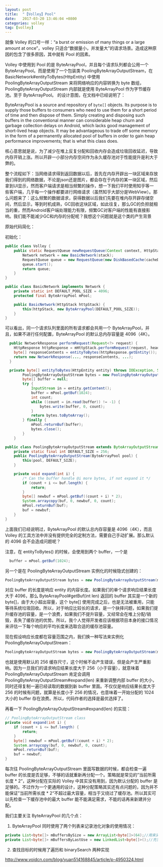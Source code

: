 ```yaml
---
layout: post
title:  "【Volley】Pool"
date:   2017-03-20 13:46:04 +0800
categories: volley
tag: [volley]
---
```


就像 Volley 的口号一样：“a burst or emission of many things or a large amount at once”，volley 只适合“数据量小，并发量大”的请求场景。造成这种原因的包含了很多原因，其中就有 Pool 的因素。

Volley 中使用到 Pool 的是 ByteArrayPool，并且每个请求队列都会公用一个 ByteArrayPool。而是使用了一个包装类 PoolingByteArrayOutputStream，在 BasicNetwork#entityToBytes(HttpEntity) 中使用 PoolingByteArrayOutputStream 来将网络响应的内容转换为 byte 数组，
PoolingByteArrayOutputStream 内部就是使用 ByteArrayPool 作为字节缓存池。至于 ByteArrayPool。 的设计意图，在文档中已经说明了：

  ByteArrayPool is a source and repository of <code>byte[]</code> objects. Its purpose is to
  supply those buffers to consumers who need to use them for a short period of time and then
  dispose of them. Simply creating and disposing such buffers in the conventional manner can
  considerable heap churn and garbage collection delays on Android, which lacks good management of
  short-lived heap objects. It may be advantageous to trade off some memory in the form of a
  permanently allocated pool of buffers in order to gain heap performance improvements; that is
  what this class does.

核心意思就是说，为了减少在堆上反复分配和回收内存会造成垃圾回收延迟，导致内存开销上涨。所以开辟一小部分内存空间作为永久缓存池对于性能提升是利大于弊的。

整个流程如下：当网络请求得到返回数据以后，首先在内存开辟出一块区域来存放我们得到的网络数据，不论是json还是图片，都会存在于内存的某一块区域，然后拿到UI显示，然而客户端请求是相当频繁的操作，想一下我们平时使用知乎等一些客户端，几乎每一个操作都要进行网络请求（虽然知乎大部分是WebView）。那么问题来了：这么频繁的数据请求，获得数据以后我们先要在堆内存开辟存储空间，然后显示，等到时机成熟，GC回收这块区域，如此往复，那么GC的负担就相当的重，然而Android客户端处理能力有限，频繁GC对客户端的性能有直接影响。我们能不能减少GC和内存的分配呢？我想这个问题就是这个类的产生背景

原始代码简化：

初始化：

```java
public class Volley {
    public static RequestQueue newRequestQueue(Context context, HttpStack stack) {
        Network network = new BasicNetwork(stack);
        RequestQueue queue = new RequestQueue(new DiskBasedCache(cacheDir), network);
        queue.start();
        return queue;
    }
}

public class BasicNetwork implements Network {
    private static int DEFAULT_POOL_SIZE = 4096;
    protected final ByteArrayPool mPool;

    public BasicNetwork(HttpStack httpStack) {
        this(httpStack, new ByteArrayPool(DEFAULT_POOL_SIZE));
    }
}

```

可以看出，同一个请求队列里面的所有请求都会共用一个 ByteArrayPool，并且，如果不进行任何配置，ByteArrayPool 的默认总内存容量是 4096（4K）。

```java
  public NetworkResponse performRequest(Request<?> request) {
    HttpResponse httpResponse = mHttpStack.performRequest(request, headers);
    byte[] responseContents = entityToBytes(httpResponse.getEntity());
    return new NetworkResponse(..., responseContents, ...);
  }

  private byte[] entityToBytes(HttpEntity entity) throws IOException, ServerError {
        PoolingByteArrayOutputStream bytes = new PoolingByteArrayOutputStream(mPool, (int) entity.getContentLength());
        byte[] buffer = null;
        try {
            InputStream in = entity.getContent();
            buffer = mPool.getBuf(1024);
            int count;
            while ((count = in.read(buffer)) != -1) {
                bytes.write(buffer, 0, count);
            }
            return bytes.toByteArray();
        } finally {
            mPool.returnBuf(buffer);
            bytes.close();
        }
    }
```

```java
public class PoolingByteArrayOutputStream extends ByteArrayOutputStream {
    private static final int DEFAULT_SIZE = 256;
    public PoolingByteArrayOutputStream(ByteArrayPool pool) {
        this(pool, DEFAULT_SIZE);
    }

    private void expand(int i) {
        /* Can the buffer handle @i more bytes, if not expand it */
        if (count + i <= buf.length) {
            return;
        }
        byte[] newbuf = mPool.getBuf((count + i) * 2);
        System.arraycopy(buf, 0, newbuf, 0, count);
        mPool.returnBuf(buf);
        buf = newbuf;
    }
}
```
上面我们已经说明过，ByteArrayPool 的默认总内存容量是 4096（4K），而且 Volley 的工具方法中并没有提供完全的定制方法，需要自己手动扩展。那么默认的 4096 会不会造成问题呢？

注意，在 entityToBytes() 的时候，会使用到两个 buffer，一个是

```java
  buffer = mPool.getBuf(1024);
```

另一个是在 PoolingByteArrayOutputStream 实例化的时候隐式创建的：

```java
PoolingByteArrayOutputStream bytes = new PoolingByteArrayOutputStream(mPool, (int) entity.getContentLength());
```
对应 buffer 的长度是响应 entity 的内容长度。如果我们的单个请求响应结果长度大于 4096，那么 ByteArrayPool#getBuf(int len) 返回的 buffer 其实是一个新的 byte[]，由于大小超出容量，这个 byte[] 使用完成之后，也是无法被重用，只能等待系统垃圾回收。所以，对于响应比较长的请求，是一个抉择问题，如果我们提升缓存池的容量，是一个浪费，如果我们不提升容量，又经常会在堆上分配/销毁，丢失了缓存池的优势。所以，我个人觉得开发者应该根据项目本身的接口情况来评估一下每个响应的平均长度来选取合适的缓存池容量。

现在假设响应长度都在容量范围之内，我们换一种写法来实例化 PoolingByteArrayOutputStream：
```java
PoolingByteArrayOutputStream bytes = new PoolingByteArrayOutputStream(mPool);
```
也就是使用默认的 256 缓存尺寸，这个时候不会产生错误，但是会产生严重影响。因为一旦我们的请求响应结果长度大于 256（小于容量），就意味着 PoolingByteArrayOutputStream 肯定会调用 PoolingByteArrayOutputStream#expand(len) 来重新调整内部 buffer 的大小，同时还得复制一遍已经读取的数据到新 buffer 里面。不仅仅是响应结果长度大于 256 的时候有问题，就算是长度小于 256 的情况，也意味着一开始分配的 1024 大小的 buffer 存在浪费。所以，代码作者的选择是最优选择了。

再看一下 PoolingByteArrayOutputStream#expand(len) 的实现：

```java
// PoolingByteArrayOutputStream class
private void expand(int i) {
    if (count + i <= buf.length) {
        return;
    }
    byte[] newbuf = mPool.getBuf((count + i) * 2);
    System.arraycopy(buf, 0, newbuf, 0, count);
    mPool.returnBuf(buf);
    buf = newbuf;
}
```
每次往 PoolingByteArrayOutputStream 里面写数据的时候，都会检查一遍 buffer 的长度是否足够，不够的话就重新再分配一个。策略就是常见的”当前所需长度 * 2“，这种分配在实际的 Volley 中其实没有用到，因为默认分配的 buffer 是足够的。不过作为一个更通用的设计，这种分配策略其实还有点问题的，因为并不能保证”当前所需长度 * 2“不超过最大容量，相当于又绕过了缓存池。所以其实可以先检查一下缓存池中的最大 buffer 能不能满足需求，不能的话再来新建并分配。

我们主要关注 ByteArrayPool 的几个点：

1. ByteArrayPool 同时使用了两个列表来记录池化对象的使用情况：

```java
private List<byte[]> mBuffersBySize = new ArrayList<byte[]>(64);//用来实际保存可复用的缓存数组，
private List<byte[]> mBuffersByLastUse = new LinkedList<byte[]>();//充当时间线的角色，用来实现 Least Recently Used 策略。即在需要缩减池对象的时候，优先移除最久未使用的 byte[] 对象。
```
2. 查找目标的时候用了遍历和 binarySearch 两种实现




http://www.voidcn.com/blog/yuan514168845/article/p-4950324.html
